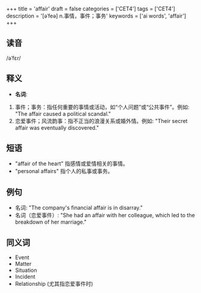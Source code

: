 +++
title = 'affair'
draft = false
categories = ['CET4']
tags = ['CET4']
description = '[əˈfeə] n.事情，事件；事务'
keywords = ['ai words', 'affair']
+++

## 读音
/əˈfɛr/

## 释义
- **名词**:
1. 事件；事务：指任何重要的事情或活动，如“个人问题”或“公共事件”。例如: "The affair caused a political scandal."
2. 恋爱事件；风流韵事：指不正当的浪漫关系或婚外情。例如: "Their secret affair was eventually discovered."

## 短语
- "affair of the heart" 指感情或爱情相关的事情。
- "personal affairs" 指个人的私事或事务。

## 例句
- 名词: "The company's financial affair is in disarray."
- 名词（恋爱事件）: "She had an affair with her colleague, which led to the breakdown of her marriage."

## 同义词
- Event
- Matter
- Situation
- Incident
- Relationship (尤其指恋爱事件时)
